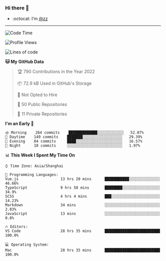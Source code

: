 ### Hi there 👋

- :octocat: I’m [@zz](https://github.com/holazz)

---

<!--START_SECTION:waka-->
![Code Time](http://img.shields.io/badge/Code%20Time-797%20hrs%2050%20mins-blue)

![Profile Views](http://img.shields.io/badge/Profile%20Views-2-blue)

![Lines of code](https://img.shields.io/badge/From%20Hello%20World%20I%27ve%20Written-736%20Thousand%20lines%20of%20code-blue)

**🐱 My GitHub Data** 

> 🏆 790 Contributions in the Year 2022
 > 
> 📦 72.9 kB Used in GitHub's Storage 
 > 
> 🚫 Not Opted to Hire
 > 
> 📜 50 Public Repositories 
 > 
> 🔑 11 Private Repositories  
 > 
**I'm an Early 🐤** 

```text
🌞 Morning    264 commits    █████████████░░░░░░░░░░░░   52.07% 
🌆 Daytime    149 commits    ███████░░░░░░░░░░░░░░░░░░   29.39% 
🌃 Evening    84 commits     ████░░░░░░░░░░░░░░░░░░░░░   16.57% 
🌙 Night      10 commits     ░░░░░░░░░░░░░░░░░░░░░░░░░   1.97%

```


📊 **This Week I Spent My Time On** 

```text
⌚︎ Time Zone: Asia/Shanghai

💬 Programming Languages: 
Vue.js                   13 hrs 20 mins      ███████████░░░░░░░░░░░░░░   46.66% 
TypeScript               9 hrs 58 mins       ████████░░░░░░░░░░░░░░░░░   34.9% 
SCSS                     4 hrs 4 mins        ███░░░░░░░░░░░░░░░░░░░░░░   14.23% 
Markdown                 34 mins             ░░░░░░░░░░░░░░░░░░░░░░░░░   2.03% 
JavaScript               13 mins             ░░░░░░░░░░░░░░░░░░░░░░░░░   0.8%

🔥 Editors: 
VS Code                  28 hrs 35 mins      █████████████████████████   100.0%

💻 Operating System: 
Mac                      28 hrs 35 mins      █████████████████████████   100.0%

```


<!--END_SECTION:waka-->
